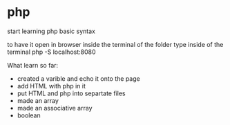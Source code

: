# php

start learning php basic syntax

to have it open in browser
inside the terminal of the folder type inside of the terminal
    php -S localhost:8080

What learn so far:

- created a varible and echo it onto the page
- add HTML with php in it 
- put HTML and php into separtate files
- made an array
- made an associative array
- boolean  

